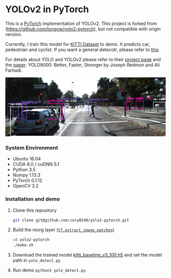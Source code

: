 # YOLOv2 in PyTorch
This is a [PyTorch](https://github.com/pytorch/pytorch)
implementation of YOLOv2.
This project is forked from (https://github.com/longcw/yolo2-pytorch), but not compatible with origin version.

Currently, I train this model for [KITTI Dataset](http://www.cvlibs.net/datasets/kitti/) to demo. It predicts car, pedestrian and cyclist. If you want a general detecotr, please refer to [this](https://github.com/longcw/yolo2-pytorch)

For details about YOLO and YOLOv2 please refer to their [project page](https://pjreddie.com/darknet/yolo/) 
and the [paper](https://arxiv.org/abs/1612.08242):
YOLO9000: Better, Faster, Stronger by Joseph Redmon and Ali Farhadi.

<p align="center">
  <img src="demo/detection_0030.jpg" width=612 height=185>
</p>

### System Environment
+ Ubuntu 16.04
+ CUDA 8.0 / cuDNN 5.1
+ Python 3.5
+ Numpy 1.13.3
+ PyTorch 0.1.12
+ OpenCV 3.2

### Installation and demo
1. Clone this repository
    ```bash
    git clone git@github.com:cory8249/yolo2-pytorch.git
    ```

2. Build the reorg layer ([`tf.extract_image_patches`](https://www.tensorflow.org/api_docs/python/tf/extract_image_patches))
    ```bash
    cd yolo2-pytorch
    ./make.sh
    ```
3. Download the trained model [kitti_baseline_v3_100.h5](https://drive.google.com/file/d/0B3IzhcU-mEUsWnBIcW00aUsteTQ) 
and set the model path in `yolo_detect.py`
4. Run demo `python3 yolo_detect.py`. 

